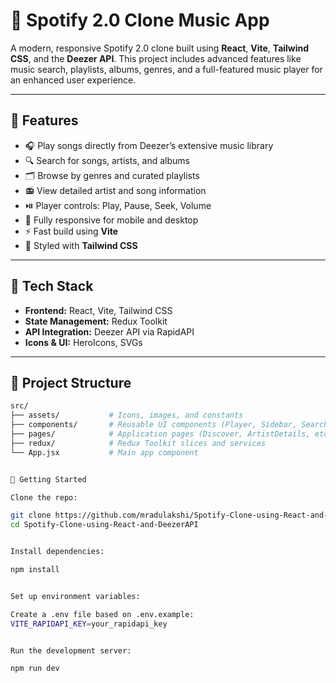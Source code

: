 # 🎵 Spotify 2.0 Clone Music App

A modern, responsive Spotify 2.0 clone built using **React**, **Vite**, **Tailwind CSS**, and the **Deezer API**. This project includes advanced features like music search, playlists, albums, genres, and a full-featured music player for an enhanced user experience.

---

## 🚀 Features

- 🎧 Play songs directly from Deezer’s extensive music library  
- 🔍 Search for songs, artists, and albums  
- 🗂️ Browse by genres and curated playlists  
- 📻 View detailed artist and song information  
- ⏯️ Player controls: Play, Pause, Seek, Volume  
- 📱 Fully responsive for mobile and desktop  
- ⚡ Fast build using **Vite**  
- 💅 Styled with **Tailwind CSS**

---

## 🧪 Tech Stack

- **Frontend:** React, Vite, Tailwind CSS  
- **State Management:** Redux Toolkit  
- **API Integration:** Deezer API via RapidAPI  
- **Icons & UI:** HeroIcons, SVGs  

---

## 📂 Project Structure

```bash
src/
├── assets/           # Icons, images, and constants
├── components/       # Reusable UI components (Player, Sidebar, Searchbar, etc.)
├── pages/            # Application pages (Discover, ArtistDetails, etc.)
├── redux/            # Redux Toolkit slices and services
└── App.jsx           # Main app component


🔧 Getting Started

Clone the repo:

git clone https://github.com/mradulakshi/Spotify-Clone-using-React-and-DeezerAPI.git
cd Spotify-Clone-using-React-and-DeezerAPI


Install dependencies:

npm install


Set up environment variables:

Create a .env file based on .env.example:
VITE_RAPIDAPI_KEY=your_rapidapi_key


Run the development server:

npm run dev

